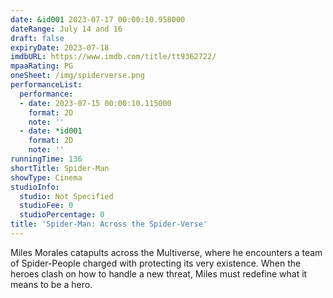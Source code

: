 ```yaml
---
date: &id001 2023-07-17 00:00:10.958000
dateRange: July 14 and 16
draft: false
expiryDate: 2023-07-18
imdbURL: https://www.imdb.com/title/tt9362722/
mpaaRating: PG
oneSheet: /img/spiderverse.png
performanceList:
  performance:
  - date: 2023-07-15 00:00:10.115000
    format: 2D
    note: ''
  - date: *id001
    format: 2D
    note: ''
runningTime: 136
shortTitle: Spider-Man
showType: Cinema
studioInfo:
  studio: Not Specified
  studioFee: 0
  studioPercentage: 0
title: 'Spider-Man: Across the Spider-Verse'
---
```


Miles Morales catapults across the Multiverse, where he encounters a team of Spider-People charged with protecting its very existence. When the heroes clash on how to handle a new threat, Miles must redefine what it means to be a hero.